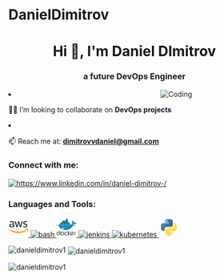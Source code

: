 # DanielDimitrov
<h1 align="center">Hi 👋, I'm Daniel DImitrov</h1>
<h3 align="center">a future DevOps Engineer</h3>
<img align="right" alt="Coding" width="200" src="https://cdn.educba.com/academy/wp-content/uploads/2019/11/DevOps-Engineer.jpg"
 🌱 I’m currently learning **in-depth all the technologies and tools mentioned below.**

- 👨‍💻 I’m looking to collaborate on **DevOps projects**

- 📫 Reach me at: **dimitrovvdaniel@gmail.com**

<h3 align="left">Connect with me:</h3>
<p align="left">
<a href="https://linkedin.com/in/https://www.linkedin.com/in/daniel-dimitrov-/" target="blank"><img align="center" src="https://raw.githubusercontent.com/rahuldkjain/github-profile-readme-generator/master/src/images/icons/Social/linked-in-alt.svg" alt="https://www.linkedin.com/in/daniel-dimitrov-/" height="30" width="40" /></a>
</p>

<h3 align="left">Languages and Tools:</h3>
<p align="left"> <a href="https://aws.amazon.com" target="_blank" rel="noreferrer"> <img src="https://raw.githubusercontent.com/devicons/devicon/master/icons/amazonwebservices/amazonwebservices-original-wordmark.svg" alt="aws" width="40" height="40"/> </a> <a href="https://www.gnu.org/software/bash/" target="_blank" rel="noreferrer"> <img src="https://www.vectorlogo.zone/logos/gnu_bash/gnu_bash-icon.svg" alt="bash" width="40" height="40"/> </a> <a href="https://www.docker.com/" target="_blank" rel="noreferrer"> <img src="https://raw.githubusercontent.com/devicons/devicon/master/icons/docker/docker-original-wordmark.svg" alt="docker" width="40" height="40"/> </a> <a href="https://www.jenkins.io" target="_blank" rel="noreferrer"> <img src="https://www.vectorlogo.zone/logos/jenkins/jenkins-icon.svg" alt="jenkins" width="40" height="40"/> </a> <a href="https://kubernetes.io" target="_blank" rel="noreferrer"> <img src="https://www.vectorlogo.zone/logos/kubernetes/kubernetes-icon.svg" alt="kubernetes" width="40" height="40"/> </a> <a href="https://www.python.org" target="_blank" rel="noreferrer"> <img src="https://raw.githubusercontent.com/devicons/devicon/master/icons/python/python-original.svg" alt="python" width="40" height="40"/> </a> </p>

<p><img align="left" src="https://github-readme-stats.vercel.app/api/top-langs?username=danieldimitrov1&show_icons=true&locale=en&layout=compact" alt="danieldimitrov1" /></p>

<p>&nbsp;<img align="center" src="https://github-readme-stats.vercel.app/api?username=danieldimitrov1&show_icons=true&locale=en" alt="danieldimitrov1" /></p>

<p><img align="center" src="https://github-readme-streak-stats.herokuapp.com/?user=danieldimitrov1&" alt="danieldimitrov1" /></p>
